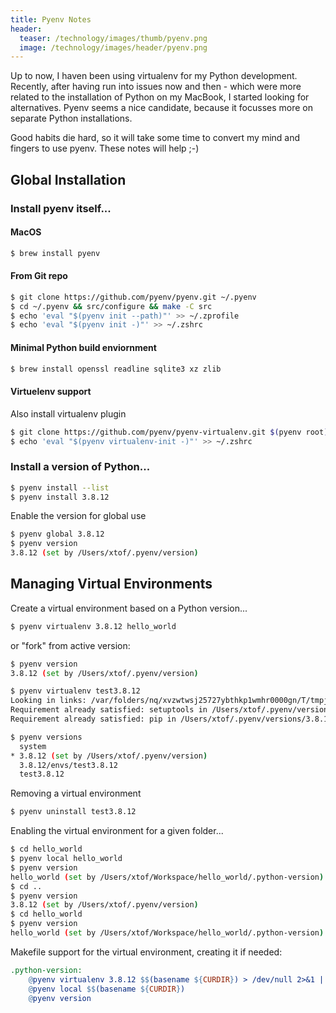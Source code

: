 ```yaml
---
title: Pyenv Notes
header:
  teaser: /technology/images/thumb/pyenv.png
  image: /technology/images/header/pyenv.png
---
```


Up to now, I haven been using virtualenv for my Python development. Recently, after having run into issues now and then - which were more related to the installation of Python on my MacBook, I started looking for alternatives. Pyenv seems a nice candidate, because it focusses more on separate Python installations.

Good habits die hard, so it will take some time to convert my mind and fingers to use pyenv. These notes will help ;-)

## Global Installation

### Install pyenv itself...

#### MacOS

```bash
$ brew install pyenv 
```

#### From Git repo

```bash
$ git clone https://github.com/pyenv/pyenv.git ~/.pyenv
$ cd ~/.pyenv && src/configure && make -C src
$ echo 'eval "$(pyenv init --path)"' >> ~/.zprofile
$ echo 'eval "$(pyenv init -)"' >> ~/.zshrc
```

#### Minimal Python build enviornment

```bash
$ brew install openssl readline sqlite3 xz zlib
```

#### Virtuelenv support

Also install virtualenv plugin

```bash
$ git clone https://github.com/pyenv/pyenv-virtualenv.git $(pyenv root)/plugins/pyenv-virtualenv
$ echo 'eval "$(pyenv virtualenv-init -)"' >> ~/.zshrc
```

### Install a version of Python...

```bash
$ pyenv install --list
$ pyenv install 3.8.12
```

Enable the version for global use

```bash
$ pyenv global 3.8.12
$ pyenv version
3.8.12 (set by /Users/xtof/.pyenv/version)
```

## Managing Virtual Environments

Create a virtual environment based on a Python version...

```bash
$ pyenv virtualenv 3.8.12 hello_world
```

or "fork" from active version:

```bash
$ pyenv version
3.8.12 (set by /Users/xtof/.pyenv/version)

$ pyenv virtualenv test3.8.12
Looking in links: /var/folders/nq/xvzwtwsj25727ybthkp1wmhr0000gn/T/tmpji3hjgb_
Requirement already satisfied: setuptools in /Users/xtof/.pyenv/versions/3.8.12/envs/test3.8.12/lib/python3.8/site-packages (56.0.0)
Requirement already satisfied: pip in /Users/xtof/.pyenv/versions/3.8.12/envs/test3.8.12/lib/python3.8/site-packages (21.1.1)

$ pyenv versions             
  system
* 3.8.12 (set by /Users/xtof/.pyenv/version)
  3.8.12/envs/test3.8.12
  test3.8.12
```

Removing a virtual environment

```bash
$ pyenv uninstall test3.8.12
```

Enabling the virtual environment for a given folder...

```bash
$ cd hello_world
$ pyenv local hello_world
$ pyenv version
hello_world (set by /Users/xtof/Workspace/hello_world/.python-version)
$ cd ..
$ pyenv version
3.8.12 (set by /Users/xtof/.pyenv/version)
$ cd hello_world
$ pyenv version
hello_world (set by /Users/xtof/Workspace/hello_world/.python-version)
```

Makefile support for the virtual environment, creating it if needed:

```Makefile
.python-version:
	@pyenv virtualenv 3.8.12 $$(basename ${CURDIR}) > /dev/null 2>&1 || true
	@pyenv local $$(basename ${CURDIR})
	@pyenv version
```
